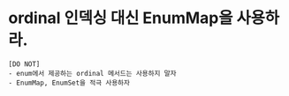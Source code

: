 # ordinal 인덱싱 대신 EnumMap을 사용하라.

```text
[DO NOT]
- enum에서 제공하는 ordinal 메서드는 사용하지 말자
- EnumMap, EnumSet을 적극 사용하자
```
